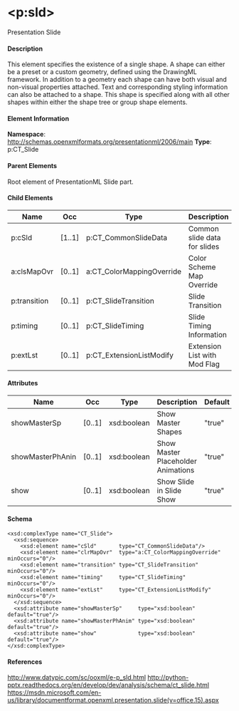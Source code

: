 # &lt;p:sld&gt;

Presentation Slide

#### Description

This element specifies the existence of a single shape. A shape can either be a preset or a custom geometry, defined using the DrawingML framework. In addition to a geometry each shape can have both visual and non-visual properties attached. Text and corresponding styling information can also be attached to a shape. This shape is specified along with all other shapes within either the shape tree or group shape elements.

#### Element Information

**Namespace**: http://schemas.openxmlformats.org/presentationml/2006/main
**Type**: p:CT_Slide

#### Parent Elements

Root element of PresentationML Slide part.

#### Child Elements

Name         | Occ    | Type                      | Description
------------ | ------ | ------------------------- | ----------------------------
p:cSld       | [1..1] | p:CT_CommonSlideData      | Common slide data for slides
a:clsMapOvr  | [0..1] | a:CT_ColorMappingOverride | Color Scheme Map Override
p:transition | [0..1] | p:CT_SlideTransition      | Slide Transition
p:timing     | [0..1] | p:CT_SlideTiming          | Slide Timing Information
p:extLst     | [0..1] | p:CT_ExtensionListModify  | Extension List with Mod Flag

#### Attributes

Name             | Occ    | Type        | Description                        | Default
---------------- | ------ | ----------- | ---------------------------------- | -------
showMasterSp     | [0..1] | xsd:boolean | Show Master Shapes                 | "true"
showMasterPhAnin | [0..1] | xsd:boolean | Show Master Placeholder Animations | "true"
show             | [0..1] | xsd:boolean | Show Slide in Slide Show           | "true"

#### Schema

```
<xsd:complexType name="CT_Slide">
  <xsd:sequence>
    <xsd:element name="cSld"       type="CT_CommonSlideData"/>
    <xsd:element name="clrMapOvr"  type="a:CT_ColorMappingOverride" minOccurs="0"/>
    <xsd:element name="transition" type="CT_SlideTransition"        minOccurs="0"/>
    <xsd:element name="timing"     type="CT_SlideTiming"            minOccurs="0"/>
    <xsd:element name="extLst"     type="CT_ExtensionListModify"    minOccurs="0"/>
  </xsd:sequence>
  <xsd:attribute name="showMasterSp"     type="xsd:boolean" default="true"/>
  <xsd:attribute name="showMasterPhAnim" type="xsd:boolean" default="true"/>
  <xsd:attribute name="show"             type="xsd:boolean" default="true"/>
</xsd:complexType>
```

#### References

http://www.datypic.com/sc/ooxml/e-p_sld.html
http://python-pptx.readthedocs.org/en/develop/dev/analysis/schema/ct_slide.html
https://msdn.microsoft.com/en-us/library/documentformat.openxml.presentation.slide(v=office.15).aspx
